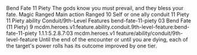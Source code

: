 <ability>
  <name>Bend Fate</name>
  <cost>11 Piety</cost>
  <flavor>The gods know you must prevail, and they bless your fate.</flavor>
  <keywords>
    <keyword>Magic</keyword>
    <keyword>Ranged</keyword>
  </keywords>
  <type>Main action</type>
  <distance>Ranged 10</distance>
  <target>Self or one ally</target>
  <metadata>
    <class>conduit</class>
    <cost>11 Piety</cost>
    <cost_amount>11</cost_amount>
    <cost_resource>Piety</cost_resource>
    <feature_type>ability</feature_type>
    <file_dpath>Conduit/9th-Level Features</file_dpath>
    <item_id>bend-fate-11-piety</item_id>
    <item_index>03</item_index>
    <item_name>Bend Fate (11 Piety)</item_name>
    <level>9</level>
    <scc>mcdm.heroes.v1:feature.ability.conduit.9th-level-feature:bend-fate-11-piety</scc>
    <scdc>1.1.1:5.2.8.7:03</scdc>
    <source>mcdm.heroes.v1</source>
    <type>feature/ability/conduit/9th-level-feature</type>
  </metadata>
  <effects>
    <effect type="mundane">Until the end of the encounter or until you are dying, each of the target&apos;s power rolls has its outcome improved by one tier.</effect>
  </effects>
</ability>
